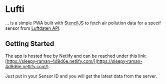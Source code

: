 # Lufti

... is a simple PWA built with [StencilJS](https://stenciljs.com/) to fetch air pollution data for a specif sensor from [Luftdaten API](https://github.com/opendata-stuttgart/meta/wiki/APIs).

## Getting Started

The app is hosted free by Netlify and can be reached under this link: [https://sleepy-raman-4d9d6e.netlify.com/](https://sleepy-raman-4d9d6e.netlify.com/).

Just put in your Sensor ID and you will get the latest data from the server.